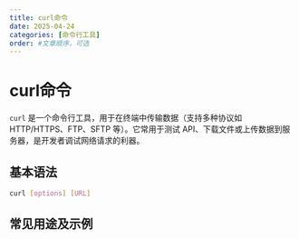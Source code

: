 ```yaml
---
title: curl命令
date: 2025-04-24 
categories: [命令行工具]
order: #文章顺序，可选
---
```


# curl命令
`curl` 是一个命令行工具，用于在终端中传输数据（支持多种协议如 HTTP/HTTPS、FTP、SFTP 等）。它常用于测试 API、下载文件或上传数据到服务器，是开发者调试网络请求的利器。

## 基本语法
```bash
curl [options] [URL]
```

## 常见用途及示例
